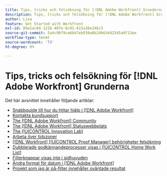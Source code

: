 ```yaml
---
title: Tips, tricks och felsökning för [!DNL Adobe Workfront] Grunderna
description: Tips, tricks och felsökning för [!DNL Adobe Workfront] Grunderna
author: Lisa
feature: Get Started with Workfront
exl-id: 89a1ac84-123b-487e-8c91-615a36e246c3
source-git-commit: 5a4c98f9ce6bb7eb936a0b24b634d2545a0f13ee
workflow-type: tm+mt
source-wordcount: '73'
ht-degree: 0%

---
```


# Tips, tricks och felsökning för [!DNL Adobe Workfront] Grunderna

Det här avsnittet innehåller följande artiklar:

* [Snabbguide till hur du hittar hjälp i [!DNL Adobe Workfront]](../../workfront-basics/tips-tricks-and-troubleshooting/guide-for-help-in-workfront.md)
* [Kontakta kundsupport](../../workfront-basics/tips-tricks-and-troubleshooting/contact-customer-support.md)
* [The [!DNL Adobe Workfront] Community](../../workfront-basics/tips-tricks-and-troubleshooting/workfront-community.md)
* [The [!DNL Adobe Workfront] Statuswebbplats](../../workfront-basics/tips-tricks-and-troubleshooting/understand-the-status-site.md)
* [The [!UICONTROL Innovation Lab]](../../workfront-basics/tips-tricks-and-troubleshooting/idea-exchange.md)
* [Arbeta över tidszoner](../../workfront-basics/tips-tricks-and-troubleshooting/working-across-timezones.md)
* [[!DNL Workfront] [!UICONTROL Proof Manager] behörigheter felsökning](../../workfront-basics/tips-tricks-and-troubleshooting/wp-manager-permissions-troubleshooting.md)
* [Dubblerade godkännandeprocesser visas i [!UICONTROL Home Work List]](../../workfront-basics/tips-tricks-and-troubleshooting/duplicate-apprval-processes-home.md)
* [Filterknappar visas inte i sidhuvuden](../../workfront-basics/tips-tricks-and-troubleshooting/filter-buttons-do-not-display-in-page-headers.md)
* [Ändra format för datum i [!DNL Adobe Workfront]](../tips-tricks-and-troubleshooting/change-date-format-chrome.md)
* [Projekt som jag är på-filter innehåller oväntade resultat](../tips-tricks-and-troubleshooting/projects-im-on-filter-including-unexpected-results.md)
